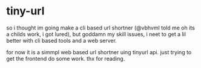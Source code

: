 # tiny-url

so i thought im going make a cli based url shortner (@vbhvml told me oh its a childs work, i got lured), but goddamn my skill issues, i neet to get a lil better with cli based tools and a web server.

for now it is a simmpl web based url shortner uing tinyurl api.
just trying to get the frontend do some work. thx for reading.

